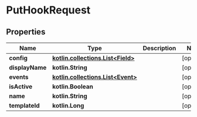 
# PutHookRequest

## Properties
| Name | Type | Description | Notes |
| ------------ | ------------- | ------------- | ------------- |
| **config** | [**kotlin.collections.List&lt;Field&gt;**](Field.md) |  |  [optional] |
| **displayName** | **kotlin.String** |  |  [optional] |
| **events** | [**kotlin.collections.List&lt;Event&gt;**](Event.md) |  |  [optional] |
| **isActive** | **kotlin.Boolean** |  |  [optional] |
| **name** | **kotlin.String** |  |  [optional] |
| **templateId** | **kotlin.Long** |  |  [optional] |



